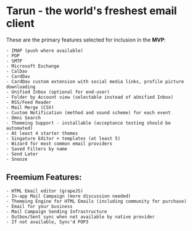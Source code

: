 # Tarun - the world's freshest email client

These are the primary features selected for inclusion in the **MVP**:

    - IMAP (push where available)
    - POP
    - SMTP
    - Microsoft Exchange
    - CalDav
    - CardDav
    - CardDav custom extension with social media links, profile picture downloading
    - Unified Inbox (optional for end-user)
    - Folder by Account view (selectable instead of aUnified Inbox)
    - RSS/Feed Reader
    - Mail Merge (CSV)
    - Custom Notification (method and sound scheme) for each event
    - Omni Search
    - Themeing Support - installable (acceptance testing should be automated)
    - At least 4 starter themes
    - Singature Editor + templates (at least 5)
    - Wizard for most common email providers
    - Saved Filters by name
    - Send Later
    - Snooze


## Freemium Features:

    - HTML Email editor (grapeJS)
    - In-app Mail Campaign (more discussion needed)
    - Themeing Engine for HTML Emails (including community for purchase)
    - Email for your business
    - Mail Campaign Sending Infrastructure
    - Outbox/Sent sync when not available by native provider
    - If not available, Sync'd POP3